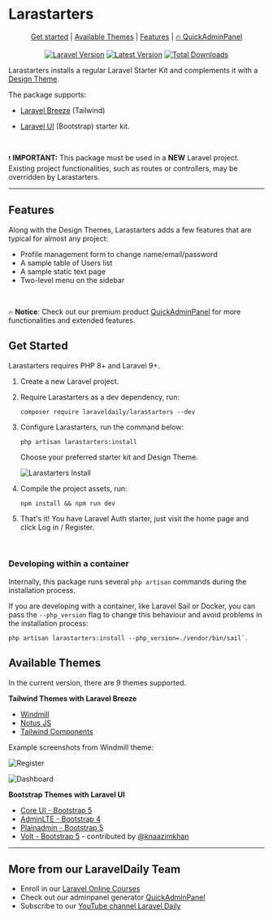 # Larastarters

<div align="center">
    <p align="center">
        <a href="#get-started">Get started</a> |
        <a href="#available-themes">Available Themes</a> |
        <a href="#features">Features</a> |
        <a href="https://quickadminpanel.com" target="_blank">🔥 QuickAdminPanel</a>
            <br/> <br/>
        <a href="https://packagist.org/packages/LaravelDaily/Larastarters"><img alt="Laravel Version" src="https://img.shields.io/static/v1?label=laravel&message=%E2%89%A511.0&color=0078BE&logo=laravel&style=flat-square"></a>
        <a href="https://packagist.org/packages/LaravelDaily/Larastarters"><img alt="Latest Version" src="https://img.shields.io/packagist/v/LaravelDaily/Larastarters"></a>
        <a href="https://packagist.org/packages/LaravelDaily/Larastarters"><img alt="Total Downloads" src="https://img.shields.io/packagist/dt/LaravelDaily/Larastarters"></a>
  </p>
</div>

Larastarters installs a regular Laravel Starter Kit and complements it with a [Design Theme](#available-themes).

The package supports:

- [Laravel Breeze](https://github.com/laravel/breeze) (Tailwind)

- [Laravel UI](https://github.com/laravel/ui) (Bootstrap) starter kit.

<br/>

` ❗ ` **IMPORTANT:**  This package must be used in a **NEW** Laravel project. Existing project functionalities, such as routes or controllers, may be overridden by Larastarters.

---

## Features

Along with the Design Themes, Larastarters adds a few features that are typical for almost any project:

- Profile management form to change name/email/password
- A sample table of Users list
- A sample static text page
- Two-level menu on the sidebar

<br/>

` 🔥 ` **Notice**: Check out our premium product [QuickAdminPanel](https://quickadminpanel.com) for more functionalities and extended features.

## Get Started

Larastarters requires PHP 8+ and Laravel 9+.

1. Create a new Laravel project.

2. Require Larastarters as a dev dependency, run:

    ```shell
    composer require laraveldaily/larastarters --dev
    ```

3. Configure Larastarters, run the command below:

    ```shell
    php artisan larastarters:install
    ```

    Choose your preferred starter kit and Design Theme.

    ![Larastarters Install](https://laraveldaily.com/uploads/2023/02/220314313-d3055051-3997-427d-98df-8bc7bbd34dd7.png)

4. Compile the project assets, run:

    ```shell
    npm install && npm run dev
    ```

5. That's it! You have Laravel Auth starter, just visit the home page and click Log in / Register.

<br/>

### Developing within a container

Internally, this package runs several `php artisan` commands during the installation process.

If you are developing with a container, like Laravel Sail or Docker, you can pass the `--php_version` flag to change this behaviour and avoid problems in the installation process:

```shell
php artisan larastarters:install --php_version=./vendor/bin/sail`.
```

## Available Themes

In the current version, there are 9 themes supported.

**Tailwind Themes with Laravel Breeze**

- [Windmill](https://windmillui.com/dashboard-html)
- [Notus JS](https://www.creative-tim.com/product/notus-js)
- [Tailwind Components](https://github.com/tailwindcomponents/dashboard)

Example screenshots from Windmill theme:

![Register](https://laraveldaily.com/wp-content/uploads/2021/10/Screenshot-2021-10-26-at-07.24.59.png)

![Dashboard](https://laraveldaily.com/wp-content/uploads/2021/10/Screenshot-2021-10-26-at-07.25.32.png)

**Bootstrap Themes with Laravel UI**

- [Core UI - Bootstrap 5](https://coreui.io/)
- [AdminLTE - Bootstrap 4](https://adminlte.io/)
- [Plainadmin - Bootstrap 5](https://plainadmin.com/)
- [Volt - Bootstrap 5](https://demo.themesberg.com/volt/) - contributed by [@knaazimkhan](https://github.com/knaazimkhan)

---

## More from our LaravelDaily Team

- Enroll in our [Laravel Online Courses](https://laraveldaily.com/courses)
- Check out our adminpanel generator [QuickAdminPanel](https://quickadminpanel.com)
- Subscribe to our [YouTube channel Laravel Daily](https://www.youtube.com/channel/UCTuplgOBi6tJIlesIboymGA)
